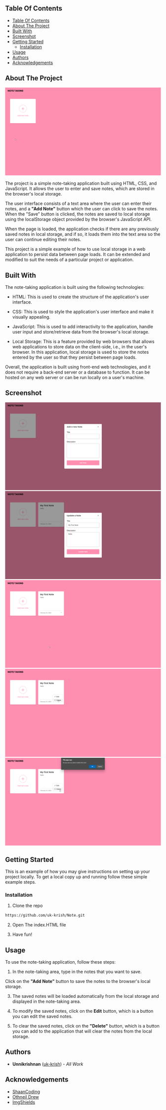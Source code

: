 <br/>

## Table Of Contents

- [Table Of Contents](#table-of-contents)
- [About The Project](#about-the-project)
- [Built With](#built-with)
- [Screenshot](#screenshot)
- [Getting Started](#getting-started)
  - [Installation](#installation)
- [Usage](#usage)
- [Authors](#authors)
- [Acknowledgements](#acknowledgements)

## About The Project

![Screen Shot](Screenshot/1.png)

The project is a simple note-taking application built using HTML, CSS, and JavaScript. It allows the user to enter and save notes, which are stored in the browser's local storage.

The user interface consists of a text area where the user can enter their notes, and a **"Add Note"** button which the user can click to save the notes. When the "Save" button is clicked, the notes are saved to local storage using the localStorage object provided by the browser's JavaScript API.

When the page is loaded, the application checks if there are any previously saved notes in local storage, and if so, it loads them into the text area so the user can continue editing their notes.

This project is a simple example of how to use local storage in a web application to persist data between page loads. It can be extended and modified to suit the needs of a particular project or application.

## Built With

The note-taking application is built using the following technologies:

* HTML: This is used to create the structure of the application's user interface.

* CSS: This is used to style the application's user interface and make it visually appealing.

* JavaScript: This is used to add interactivity to the application, handle user input and store/retrieve data from the browser's local storage.

* Local Storage: This is a feature provided by web browsers that allows web applications to store data on the client-side, i.e., in the user's browser. In this application, local storage is used to store the notes entered by the user so that they persist between page loads.

Overall, the application is built using front-end web technologies, and it does not require a back-end server or a database to function. It can be hosted on any web server or can be run locally on a user's machine.

## Screenshot

![Screenshot](Screenshot/1.1.png)
![Screenshot](Screenshot/2.png)
![Screenshot](Screenshot/3.png)
![Screenshot](Screenshot/4.png)
![Screenshot](Screenshot/5.png)

## Getting Started



This is an example of how you may give instructions on setting up your project locally.
To get a local copy up and running follow these simple example steps.


### Installation

1. Clone the repo

```sh
https://github.com/uk-krish/Note.git
```

2. Open The index.HTML file

3. Have fun!

## Usage
To use the note-taking application, follow these steps:


1. In the note-taking area, type in the notes that you want to save.

Click on the **"Add Note"** button to save the notes to the browser's local storage.

3. The saved notes will be loaded automatically from the local storage and displayed in the note-taking area.

4. To modify the saved notes, click on the **Edit** button, which is a button you can edit the saved notes.

5. To clear the saved notes, click on the **"Delete"** button, which is a button you can add to the application that will clear the notes from the local storage.

## Authors

* **Unnikrishnan** ([uk-krish](https://github.com/ShaanCoding/)) - *All Work*

## Acknowledgements

* [ShaanCoding](https://github.com/ShaanCoding/)
* [Othneil Drew](https://github.com/othneildrew/Best-README-Template)
* [ImgShields](https://shields.io/)
